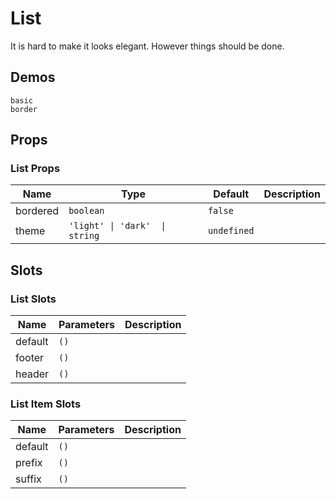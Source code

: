 # List
It is hard to make it looks elegant. However things should be done.
<!--single-column-->
## Demos
```demo
basic
border
```
## Props
### List Props
|Name|Type|Default|Description|
|-|-|-|-|
|bordered|`boolean`|`false`||
|theme|`'light' \| 'dark'  \| string`|`undefined`||

## Slots
### List Slots
|Name|Parameters|Description|
|-|-|-|
|default|`()`||
|footer|`()`||
|header|`()`||

### List Item Slots
|Name|Parameters|Description|
|-|-|-|
|default|`()`||
|prefix|`()`||
|suffix|`()`||

